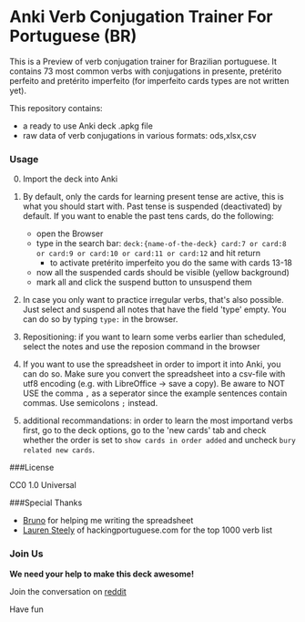 Anki Verb Conjugation Trainer For Portuguese (BR)
============================================

This is a Preview of verb conjugation trainer for Brazilian portuguese.
It contains 73 most common verbs with conjugations in presente, pretérito perfeito and pretérito imperfeito (for imperfeito cards types are not written yet).

This repository contains:
* a ready to use Anki deck .apkg file
* raw data of verb conjugations in various formats: ods,xlsx,csv

### Usage

0. Import the deck into Anki

1. By default, only the cards for learning present tense are active, this is what you should start with.
Past tense is suspended (deactivated) by default. If you want to enable the past tens cards, do the following:
   * open the Browser
   * type in the search bar: `deck:{name-of-the-deck} card:7 or card:8 or card:9 or card:10 or card:11 or card:12` and hit return
      * to activate pretérito imperfeito you do the same with cards 13-18 
   * now all the suspended cards should be visible (yellow background)
   * mark all and click the suspend button to unsuspend them
2. In case you only want to practice irregular verbs, that's also possible. Just select and suspend all notes that have the field 'type' empty. You can do so by typing `type:` in the browser.
3. Repositioning: if you want to learn some verbs earlier than scheduled, select the notes and use the reposion command in the browser
4. If you want to use the spreadsheet in order to import it into Anki, you can do so. Make sure you convert the spreadsheet into a csv-file with utf8 encoding (e.g. with LibreOffice -> save a copy). Be aware to NOT USE the comma `,` as a seperator since the example sentences contain commas. Use semicolons `;` instead.
5. additional recommandations: in order to learn the most importand verbs first, go to the deck options, go to the 'new cards' tab and check whether the order is set to `show cards in order added` and uncheck `bury related new cards`.


###License

CC0 1.0 Universal

###Special Thanks

* [Bruno](https://www.reddit.com/user/Brunolimaam) for helping me writing the spreadsheet
* [Lauren Steely](http://hackingportuguese.com/sample-page/the-1000-most-common-verbs-in-portuguese/) of hackingportuguese.com for the top 1000 verb list

### Join Us

**We need your help to make this deck awesome!**

Join the conversation on [reddit](https://www.reddit.com/r/Portuguese/comments/4dxpeq/project_help_me_to_build_a_great_verb_conjugation/)

Have fun
